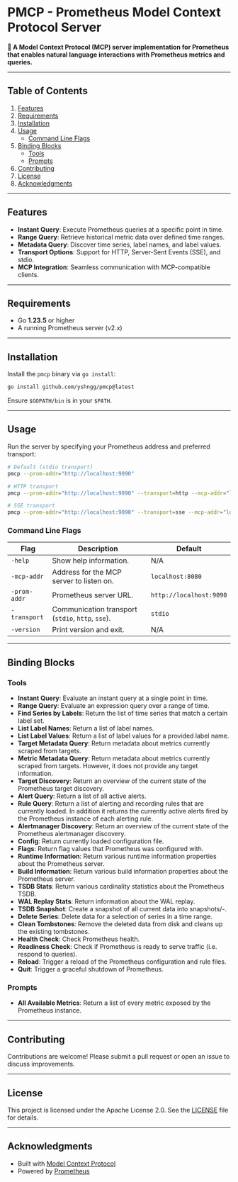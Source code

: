 # PMCP - Prometheus Model Context Protocol Server

**🚀 A Model Context Protocol (MCP) server implementation for Prometheus that enables natural language interactions with Prometheus metrics and queries.**

---

## Table of Contents

1. [Features](#features)
2. [Requirements](#requirements)
3. [Installation](#installation)
4. [Usage](#usage)
   * [Command Line Flags](#command-line-flags)
5. [Binding Blocks](#binding-blocks)
   * [Tools](#tools)
   * [Prompts](#prompts)
6. [Contributing](#contributing)
7. [License](#license)
8. [Acknowledgments](#acknowledgments)

---

## Features

* **Instant Query**: Execute Prometheus queries at a specific point in time.
* **Range Query**: Retrieve historical metric data over defined time ranges.
* **Metadata Query**: Discover time series, label names, and label values.
* **Transport Options**: Support for HTTP, Server-Sent Events (SSE), and stdio.
* **MCP Integration**: Seamless communication with MCP-compatible clients.

---

## Requirements

* Go **1.23.5** or higher
* A running Prometheus server (v2.x)

---

## Installation

Install the `pmcp` binary via `go install`:

```bash
go install github.com/yshngg/pmcp@latest
```

Ensure `$GOPATH/bin` is in your `$PATH`.

---

## Usage

Run the server by specifying your Prometheus address and preferred transport:

```bash
# Default (stdio transport)
pmcp --prom-addr="http://localhost:9090"

# HTTP transport
pmcp --prom-addr="http://localhost:9090" --transport=http --mcp-addr="localhost:8080"

# SSE transport
pmcp --prom-addr="http://localhost:9090" --transport=sse --mcp-addr="localhost:8080"
```

### Command Line Flags

| Flag         | Description                                       | Default                 |
| ------------ | ------------------------------------------------- | ----------------------- |
| `-help`      | Show help information.                            | N/A                     |
| `-mcp-addr`  | Address for the MCP server to listen on.          | `localhost:8080`        |
| `-prom-addr` | Prometheus server URL.                            | `http://localhost:9090` |
| `-transport` | Communication transport (`stdio`, `http`, `sse`). | `stdio`                 |
| `-version`   | Print version and exit.                           | N/A                     |

---

## Binding Blocks

### Tools

* **Instant Query**: Evaluate an instant query at a single point in time.
* **Range Query**: Evaluate an expression query over a range of time.
* **Find Series by Labels**: Return the list of time series that match a certain label set.
* **List Label Names**: Return a list of label names.
* **List Label Values**: Return a list of label values for a provided label name.
* **Target Metadata Query**: Return metadata about metrics currently scraped from targets.
* **Metric Metadata Query**: Return metadata about metrics currently scraped from targets. However, it does not provide any target information.
* **Target Discovery**: Return an overview of the current state of the Prometheus target discovery.
* **Alert Query**: Return a list of all active alerts.
* **Rule Query**: Return a list of alerting and recording rules that are currently loaded. In addition it returns the currently active alerts fired by the Prometheus instance of each alerting rule.
* **Alertmanager Discovery**: Return an overview of the current state of the Prometheus alertmanager discovery.
* **Config**: Return currently loaded configuration file.
* **Flags**: Return flag values that Prometheus was configured with.
* **Runtime Information**: Return various runtime information properties about the Prometheus server.
* **Build Information**: Return various build information properties about the Prometheus server.
* **TSDB Stats**: Return various cardinality statistics about the Prometheus TSDB.
* **WAL Replay Stats**: Return information about the WAL replay.
* **TSDB Snapshot**: Create a snapshot of all current data into snapshots/<datetime>-<rand>.
* **Delete Series**: Delete data for a selection of series in a time range.
* **Clean Tombstones**: Remove the deleted data from disk and cleans up the existing tombstones.
* **Health Check**: Check Prometheus health.
* **Readiness Check**: Check if Prometheus is ready to serve traffic (i.e. respond to queries).
* **Reload**: Trigger a reload of the Prometheus configuration and rule files.
* **Quit**: Trigger a graceful shutdown of Prometheus.

### Prompts

* **All Available Metrics**: Return a list of every metric exposed by the Prometheus instance.

---

## Contributing

Contributions are welcome! Please submit a pull request or open an issue to discuss improvements.

---

## License

This project is licensed under the Apache License 2.0. See the [LICENSE](LICENSE) file for details.

---

## Acknowledgments

* Built with [Model Context Protocol](https://github.com/modelcontextprotocol/go-sdk)
* Powered by [Prometheus](https://prometheus.io/)
